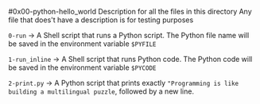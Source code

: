#0x00-python-hello_world
Description for all the files in this directory
Any file that does't have a description is for testing purposes


`0-run` -> A Shell script that runs a Python script.
The Python file name will be saved in the environment variable `$PYFILE`

`1-run_inline` -> A Shell script that runs Python code.
The Python code will be saved in the environment variable `$PYCODE`

`2-print.py` -> A Python script that prints exactly `"Programming is like building a multilingual puzzle`, followed by a new line.

